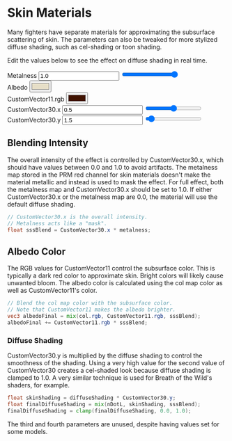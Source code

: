 ---
---
# Skin Materials
Many fighters have separate materials for approximating the subsurface scattering of skin.
The parameters can also be tweaked for more stylized diffuse shading, such as cel-shading or toon shading.

<style>
    #imgCanvas {
        width: 100%;
    }
</style>

<div class="container">
    <div class="row">
        <div class="col-md-5">
            <canvas id="imgCanvas"></canvas>
        </div>
        <div class="col">
            <form>
                <div class="form-group row">
                    <p>Edit the values below to see the effect on diffuse shading in real time.</p>
                </div>
                <div class="form-group row justify-content-end">
                    <label for="metalness" class="col-md-5 col-form-label">Metalness</label>
                    <input type="text" value="1.0" name="metalness" id="metalnessText" class="col-md-2">
                    <input type="range" value="1.0" min="0.0" max="1.0" step="0.001" name="metalness" id="metalness"
                        class="col">
                </div>
                <div class="form-group row justify-content-end">
                    <label for="albedo" class="col-md-5 col-form-label">Albedo</label>
                    <input type="color" name="albedo" id="albedo" value="#E6DEC7" class="col-md-2">
                    <div class="col"></div>
                </div>
                <div class="form-group row justify-content-end">
                    <label for="customVector11" class="col-md-5 col-form-label">CustomVector11.rgb</label>
                    <input type="color" name="customVector11" id="customVector11" value="#401200" class="col-md-2">
                    <div class="col"></div>
                </div>
                <div class="form-group row justify-content-end">
                    <label for="customVector30x" class="col-md-5 col-form-label">CustomVector30.x</label>
                    <input type="text" value="0.5" name="customVector30x" id="customVector30xText"
                        class="col-md-2">
                    <input type="range" value="0.5" min="0.0" max="1.0" step="0.001" name="customVector30x"
                        id="customVector30x" class="col">
                </div>
                <div class="form-group row justify-content-end">
                    <label for="customVector30y" class="col-md-5 col-form-label">CustomVector30.y</label>
                    <input type="text" value="1.5" name="customVector30y" id="customVector30yText"
                        class="col-md-2">
                    <input type="range" value="1.5" min="0.0" max="30.0" step="0.01" name="customVector30y"
                        id="customVector30y" class="col">
                </div>
            </form>
        </div>
    </div>
</div>

## Blending Intensity 
The overall intensity of the effect is controlled by CustomVector30.x, which should have values between 0.0 and 1.0 to avoid artifacts. 
The metalness map stored in the PRM red channel for skin materials doesn't make the material metallic and instead is used to mask the effect.
For full effect, both the metalness map and CustomVector30.x should be set to 1.0. 
If either CustomVector30.x or the metalness map are 0.0, the material will use the default diffuse shading.

```glsl
// CustomVector30.x is the overall intensity.
// Metalness acts like a "mask".
float sssBlend = CustomVector30.x * metalness;
```

## Albedo Color
The RGB values for CustomVector11 control the subsurface color. This is typically a dark red color to approximate skin.
Bright colors will likely cause unwanted bloom.
The albedo color is calculated using the col map color as well as CustomVector11's color.

```glsl
// Blend the col map color with the subsurface color.
// Note that CustomVector11 makes the albedo brighter.
vec3 albedoFinal = mix(col.rgb, CustomVector11.rgb, sssBlend);
albedoFinal += CustomVector11.rgb * sssBlend;
```

### Diffuse Shading
CustomVector30.y is multiplied by the diffuse shading to control the smoothness of the shading.
Using a very high value for the second value of CustomVector30 creates a cel-shaded look because diffuse shading is clamped to 1.0.
A very similar technique is used for Breath of the Wild's shaders, for example.

```glsl
float skinShading = diffuseShading * CustomVector30.y;
float finalDiffuseShading = mix(nDotL, skinShading, sssBlend);
finalDiffuseShading = clamp(finalDiffuseShading, 0.0, 1.0);
```

The third and fourth parameters are unused, despite having values set for some models.




<script type="module">
    import { SssDemo } from "./assets/javascript/skin_materials.js";
    import * as DataBinding from "./assets/javascript/databinding.js";

    const imgCanvas = document.getElementById("imgCanvas");

    const albedo = document.getElementById("albedo");

    const customVector11 = document.getElementById("customVector11");

    const metalness = document.getElementById("metalness");
    const metalnessText = document.getElementById("metalnessText");

    const customVector30x = document.getElementById("customVector30x");
    const customVector30xText = document.getElementById("customVector30xText");

    const customVector30y = document.getElementById("customVector30y");
    const customVector30yText = document.getElementById("customVector30yText");

    const getRangeValue = function (range) { return parseFloat(range.value); };

    const demo = new SssDemo(window, imgCanvas,
        albedo.value,
        customVector11.value,
        getRangeValue(customVector30x),
        getRangeValue(customVector30y),
        getRangeValue(metalness));

    DataBinding.oneWayBindColor(albedo, demo.updateAlbedo.bind(demo));
    DataBinding.oneWayBindColor(customVector11, demo.updateCustomVector11.bind(demo));

    DataBinding.oneWayBindFloat(metalness, metalnessText, demo.updateMetalness.bind(demo));
    DataBinding.oneWayBindFloat(customVector30x, customVector30xText, demo.updateCustomVector30x.bind(demo));
    DataBinding.oneWayBindFloat(customVector30y, customVector30yText, demo.updateCustomVector30y.bind(demo));
</script>